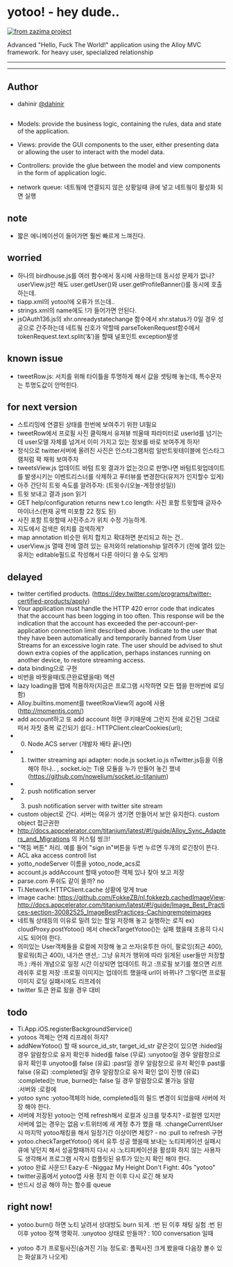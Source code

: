 # yotoo! - hey dude..
[![from zazima project](http://feltman.cafe24.com/images/z.bmp)](http://zazima.com/)  


Advanced "Hello, Fuck The World!" application using the Alloy MVC framework.
for heavy user, specialized relationship

* * *
* * *

## Author
 * dahinir [@dahinir](https://twitter.com/dahinir)



##
* Models: provide the business logic, containing the rules, data and state of the application.
* Views: provide the GUI components to the user, either presenting data or allowing the user to interact with the model data.
* Controllers: provide the glue between the model and view components in the form of application logic.


* network queue: 네트웤에 연결되지 않은 상황일때 큐에 넣고 네트웤이 활성화 되면 실행


## note
* 짧은 에니메이션이 들어가면 훨씬 빠르게 느껴진다.


## worried
* 하나의 birdhouse.js를 여러 함수에서 동시에 사용하는데 동시성 문제가 없나? userView.js만 해도 user.getUser()와 user.getProfileBanner()를 동시에 호출하는데.
* tiapp.xml의 <name>yotoo!</name>에 오류가 뜨는데..
* strings.xml의 name에도 !가 들어가면 안된다.
* jsOAuth136.js의  xhr.onreadystatechange 함수에서 xhr.status가 0일 경우 성공으로 간주하는데 네트웤 신호가 약할때 parseTokenRequest함수에서 tokenRequest.text.split('&')을 할때 널포인트 exception발생


## known issue
* tweetRow.js: 서치를 위해 타이틀을 투명하게 해서 값을 셋팅해 놓는데, 특수문자는 투명도값이 안먹힌다.


## for next version
* 스트리밍에 연결된 상태를 한번에 보여주기 위한 UI필요
* tweetRow에서 프로필 사진 클릭해서 유져뷰 띄울때 파라미터로 userId를 넘기는데 user모델 자체를 넘겨서 이미 가지고 있는 정보를 바로 보여주게 하자!
* 정식으로 twitter서버에 올려진 사진은 인스타그램처럼 일반트윗테이블에 인스타그램처럼 꽉 채워 보여주자
* tweetsView.js 업데이트 바텀 트윗 결과가 없는것으로 판명나면 바텀트윗업데이트를 발생시키는 이벤트리스너를 삭제하고 푸터뷰를 변경한다(유저가 인지할수 있게)
* 아주 간단히 트윗 속도를 알려주자: (트윗수/(오늘-계정생성일))
* 트윗 보내고 결과 json 읽기
* GET help/configuration returns new t.co length: 사진 포함 트윗할때 글자수 마이너스(현재 공백 미포함 22 정도 된)  
* 사진 포함 트윗할때 사진주소가 위치 수정 가능하게.
* 지도에서 검색은 위치를 검색하게?
* map annotation 비슷한 위치 합치고 확대하면 분리되고 하는 건..
* userView.js 열때 전에 열려 있는 유저와의 relationship 알려주기 (전에 열려 있는 유저는 editable필드로 작성해서 다른 아이디 쓸 수도 있게!)


## delayed
* twitter certified products. (https://dev.twitter.com/programs/twitter-certified-products/apply)
* Your application must handle the HTTP 420 error code that indicates that the account has been logging in too often. This response will be the indication that the account has exceeded the per-account-per-application connection limit described above. Indicate to the user that they have been automatically and temporarily banned from User Streams for an excessive login rate. The user should be advised to shut down extra copies of the application, perhaps instances running on another device, to restore streaming access.
* data binding으로 구현
* 비번을 바꿧을때(토큰완료됐을때) 액션
* lazy loading을 탭에 적용하자(지금은 프로그램 시작하면 모든 탭을 한꺼번에 로딩함)
* Alloy.builtins.moment를 tweetRowView의 ago에 사용(http://momentjs.com/)
* add account하고 또 add account 하면 쿠키때문에 그런지 전에 로긴된 그대로 떠서 자칫 중복 로긴되기 쉽다.: HTTPClient.clearCookies(url);
* 0. Node.ACS server (개발자 배타 끝나면)
* 1. twitter streaming api adapter: node.js socket.io.js nTwitter.js등을 이용해야 하나.. , socket.io는 Ti용 모듈을 누가 만들어 놓긴 했네(https://github.com/nowelium/socket.io-titanium)
* 2. push notification server
* 3. push notification server with twitter site stream
* custom object로 간다. 서버는 여유가 생기면 만들어서 보안 유지한다. custom object 접근권한
* http://docs.appcelerator.com/titanium/latest/#!/guide/Alloy_Sync_Adapters_and_Migrations 의 커스텀 씽크!
* "멱등 버튼" 처리. 예를 들어 "sign in"버튼을 두번 누르면 두개의 로긴창이 뜬다.
* ACL aka access controll list
* yotto_nodeServer 이름을 yotoo_node_acs로
* account.js addAccount 할때 yotoo한 객체 있나 찾아 보고 저장
* parse.com 푸쉬도 같이 쓸까? no
* Ti.Network.HTTPClient.cache 상황에 맞게 true
* image cache: https://github.com/FokkeZB/nl.fokkezb.cachedImageView: http://docs.appcelerator.com/titanium/latest/#!/guide/Image_Best_Practices-section-30082525_ImageBestPractices-Cachingremoteimages
* 네트웤 상태등의 이유로 밀려 있는 할일 저장해 놓고 실행하는 로직 ex) cloudProxy.postYotoo() 에서 checkTargetYotoo()는 실패 했을때 조용히 다시 시도 되어야 한다.
* 의미있는 User객체들을 로컬에 저장해 놓고 쓰자(유투한 아이, 팔로잉(최근 400), 팔로워(최근 400), 내가쓴 맨션,: 그냥 유저가 행위에 따라 읽게된 user들만 저장할까.)
	:캐쉬 개념으로 일정 시간 이상되면 업데이트 하고
	:프로필 보기를 했으면 리프레쉬후 로컬 저장
	:프로필 이미지는 업데이트 했을때 url이 바뀌나? 그렇다면 프로필 이미지 로딩 실퍠시에도 리프레쉬
* twitter 토큰 완료 됬을 경우 대비


## todo
* Ti.App.iOS.registerBackgroundService()
* yotoos 객체는 언제 리프레쉬 하지?
* addNewYotoo() 할 때 source_id_str, target_id_str 같은것이 있으면
	:hided일 경우 알람창으로 유저 확인후 hided를 false (무료)
	:unyotoo일 경우 알람창으로 유저 확인후 unyotoo를 false (유료)
	:past일 경우 알람창으로 유저 확인후 past를 false (유료)
	:completed일 경우 알람창으로 유저 확인 없이 진행 (유료)
	:completed는 true, burned는 false 일 경우 알람창으로 불가능 알람  
	:서버와
	:로컬에
* yotoo sync
	:yotoo객체의 hide, completed등의 필드 변경이 되었을때 서버에 저장 해야 한다.
* 서버에 저장된 yotoo는 언제 refresh해서 로컬과 싱크를 맞추지? -로컬엔 있지만 서버에 없는 경우는 없음
	v:트위터에 새 계정 추가 했을 때.
	:changeCurrentUser시 마지막 yotoo채킹을 해서 일정기간 이상이면 체킹? - no
	:pull to refresh 구현
* yotoo.checkTargetYotoo() 에서 유투 성공 했을때 보내는 노티피케이션 실패시 큐에 넣던지 해서 성공할때까지 다시 시
	:노티피케이션을 활성화 하지 않는 사용자도 생각해서 프로그램 시작시 컴플릿된 유투가 있는지 확인 해야 한다.
* yotoo 완료 사운드! Eazy-E -Niggaz My Height Don't Fight: 40s "yotoo"
* twitter공홈에서 yotoo앱 사용 정지 한 이후 다시 로긴 해 보자
* 반드시 성공 해야 하는 함수를 queue

## right now!
* yotoo.burn() 하면 노티 날려서 상대방도 burn 되게.
	:번 된 이후 채팅 실험
	:번 된 이후 yotoo 정책 명확히.
		:unyotoo 상태로 만들까?
	: 100 conversation 일때

* yotoo 추가 프로필사진(숨겨진 기능 정도로: 플픽사진 크게 봤을때 다음장 볼수 있는 화살표가 나오게)
